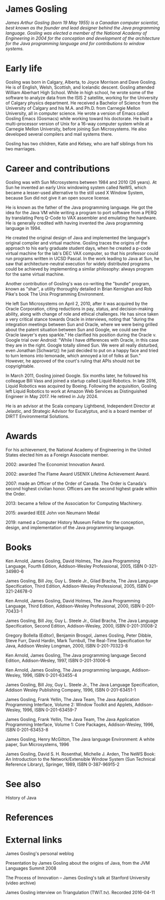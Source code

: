 # James Gosling

*James Arthur Gosling  (born 19 May 1955) is a Canadian computer scientist, best known as the founder and lead designer behind the Java programming language.
Gosling was elected a member of the National Academy of Engineering in 2004 for the conception and development of the architecture for the Java programming language and for contributions to window systems.*

# Early life
Gosling was born in Calgary, Alberta, to Joyce Morrison and Dave Gosling. He is of English, Welsh, Scottish, and Icelandic descent. Gosling attended William Aberhart High School. While in high school, he wrote some of the software to analyze data from the ISIS 2 satellite, working for the University of Calgary physics department. He received a Bachelor of Science from the University of Calgary and his M.A. and Ph.D. from Carnegie Mellon University, all in computer science. He wrote a version of Emacs called Gosling Emacs (Gosmacs) while working toward his doctorate. He built a multi-processor version of Unix for a 16-way computer system while at Carnegie Mellon University, before joining Sun Microsystems. He also developed several compilers and mail systems there.

Gosling has two children, Katie and Kelsey, who are half siblings from his two marriages.

# Career and contributions
Gosling was with Sun Microsystems between 1984 and 2010 (26 years). At Sun he invented an early Unix windowing system called NeWS, which became a lesser-used alternative to the still used X Window System, because Sun did not give it an open source license.

He is known as the father of the Java programming language. He got the idea for the Java VM while writing a program to port software from a PERQ by translating Perq Q-Code to VAX assembler and emulating the hardware. He is generally credited with having invented the Java programming language in 1994.

He created the original design of Java and implemented the language's original compiler and virtual machine. Gosling traces the origins of the approach to his early graduate student days, when he created a p-code virtual machine for the lab's DEC VAX computer, so that his professor could run programs written in UCSD Pascal.  In the work leading to Java at Sun, he saw that architecture-neutral execution for widely distributed programs could be achieved by implementing a similar philosophy:  always program for the same virtual machine.

Another contribution of Gosling's was co-writing the "bundle" program, known as "shar", a utility thoroughly detailed in Brian Kernighan and Rob Pike's book The Unix Programming Environment.

He left Sun Microsystems on April 2, 2010, after it was acquired by the Oracle Corporation, citing reductions in pay, status, and decision-making ability, along with change of role and ethical challenges. He has since taken a very critical stance towards Oracle in interviews, noting that "during the integration meetings between Sun and Oracle, where we were being grilled about the patent situation between Sun and Google, we could see the Oracle lawyer's eyes sparkle." He clarified his position during the Oracle v. Google trial over Android: "While I have differences with Oracle, in this case they are in the right. Google totally slimed Sun. We were all really disturbed, even Jonathan [Schwartz]: he just decided to put on a happy face and tried to turn lemons into lemonade, which annoyed a lot of folks at Sun." However, he approved of the court's ruling that APIs should not be copyrightable.

In March 2011, Gosling joined Google. Six months later, he followed his colleague Bill Vass and joined a startup called Liquid Robotics. In late 2016, Liquid Robotics was acquired by Boeing. Following the acquisition, Gosling left Liquid Robotics to work at Amazon Web Services as Distinguished Engineer in May 2017. He retired in July 2024.

He is an advisor at the Scala company Lightbend, Independent Director at Jelastic, and Strategic Advisor for Eucalyptus, and is a board member of DIRTT Environmental Solutions.

# Awards
For his achievement, the National Academy of Engineering in the United States elected him as a Foreign Associate member. 



2002: awarded The Economist Innovation Award.

2002: awarded The Flame Award USENIX Lifetime Achievement Award.

2007: made an Officer of the Order of Canada. The Order is Canada's second highest civilian honor. Officers are the second highest grade within the Order.

2013: became a fellow of the Association for Computing Machinery.

2015: awarded IEEE John von Neumann Medal

2019: named a Computer History Museum Fellow for the conception, design, and implementation of the Java programming language.

# Books
Ken Arnold, James Gosling, David Holmes, The Java Programming Language, Fourth Edition, Addison-Wesley Professional, 2005, ISBN 0-321-34980-6

James Gosling, Bill Joy, Guy L. Steele Jr., Gilad Bracha, The Java Language Specification, Third Edition, Addison-Wesley Professional, 2005, ISBN 0-321-24678-0

Ken Arnold, James Gosling, David Holmes, The Java Programming Language, Third Edition, Addison-Wesley Professional, 2000, ISBN 0-201-70433-1

James Gosling, Bill Joy, Guy L. Steele Jr., Gilad Bracha, The Java Language Specification, Second Edition, Addison-Wesley, 2000, ISBN 0-201-31008-2

Gregory Bollella (Editor), Benjamin Brosgol, James Gosling, Peter Dibble, Steve Furr, David Hardin, Mark Turnbull, The Real-Time Specification for Java, Addison Wesley Longman, 2000, ISBN 0-201-70323-8

Ken Arnold, James Gosling, The Java programming language Second Edition, Addison-Wesley, 1997, ISBN 0-201-31006-6

Ken Arnold, James Gosling, The Java programming language, Addison-Wesley, 1996, ISBN 0-201-63455-4

James Gosling, Bill Joy, Guy L. Steele Jr., The Java Language Specification, Addison Wesley Publishing Company, 1996, ISBN 0-201-63451-1

James Gosling, Frank Yellin, The Java Team, The Java Application Programming Interface, Volume 2: Window Toolkit and Applets, Addison-Wesley, 1996, ISBN 0-201-63459-7

James Gosling, Frank Yellin, The Java Team, The Java Application Programming Interface, Volume 1: Core Packages, Addison-Wesley, 1996, ISBN 0-201-63453-8

James Gosling, Henry McGilton, The Java language Environment: A white paper, Sun Microsystems, 1996

James Gosling, David S. H. Rosenthal, Michelle J. Arden, The NeWS Book: An Introduction to the Network/Extensible Window System (Sun Technical Reference Library), Springer, 1989, ISBN 0-387-96915-2

# See also
History of Java

# References


# External links
James Gosling's personal weblog

Presentation by James Gosling about the origins of Java, from the JVM Languages Summit 2008

The Process of Innovation – James Gosling's talk at Stanford University (video archive)

James Gosling interview on Triangulation (TWiT.tv). Recorded 2016-04-11

